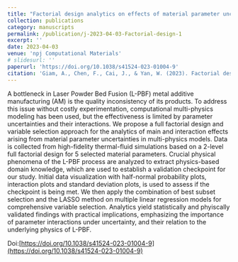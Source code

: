 ```yaml
---
title: "Factorial design analytics on effects of material parameter uncertainties in multiphysics modeling of additive manufacturing"
collection: publications
category: manuscripts
permalink: /publication/j-2023-04-03-Factorial-design-1
excerpt: ''
date: 2023-04-03
venue: 'npj Computational Materials'
# slidesurl: ''
paperurl: 'https://doi.org/10.1038/s41524-023-01004-9'
citation: 'Giam, A., Chen, F., Cai, J., & Yan, W. (2023). Factorial design analytics on effects of material parameter uncertainties in multiphysics modeling of additive manufacturing. npj Computational Materials, 9(1), 51.'
---
```


A bottleneck in Laser Powder Bed Fusion (L-PBF) metal additive manufacturing (AM) is the quality inconsistency of its products. To address this issue without costly experimentation, computational multi-physics modeling has been used, but the effectiveness is limited by parameter uncertainties and their interactions. We propose a full factorial design and variable selection approach for the analytics of main and interaction effects arising from material parameter uncertainties in multi-physics models. Data is collected from high-fidelity thermal-fluid simulations based on a 2-level full factorial design for 5 selected material parameters. Crucial physical phenomena of the L-PBF process are analyzed to extract physics-based domain knowledge, which are used to establish a validation checkpoint for our study. Initial data visualization with half-normal probability plots, interaction plots and standard deviation plots, is used to assess if the checkpoint is being met. We then apply the combination of best subset selection and the LASSO method on multiple linear regression models for comprehensive variable selection. Analytics yield statistically and phyiscally validated findings with practical implications, emphasizing the importance of parameter interactions under uncertainty, and their relation to the underlying physics of L-PBF.

Doi:[https://doi.org/10.1038/s41524-023-01004-9](https://doi.org/10.1038/s41524-023-01004-9)
